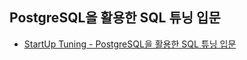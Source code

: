 ## PostgreSQL을 활용한 SQL 튜닝 입문
- [StartUp Tuning - PostgreSQL을 활용한 SQL 튜닝 입문](https://cafe.naver.com/dbian/8709)